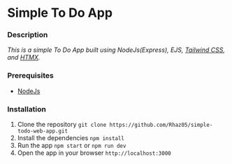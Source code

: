 # Simple To Do App

### Description

_This is a simple To Do App built using NodeJs(Express), EJS, [Tailwind CSS](https://tailwindcss.com/), and [HTMX](https://htmx.org/)._

### Prerequisites

- [NodeJs](https://nodejs.org/en/)

### Installation

1. Clone the repository `git clone https://github.com/Rhaz05/simple-todo-web-app.git`
2. Install the dependencies `npm install`
3. Run the app `npm start` or `npm run dev`
4. Open the app in your browser `http://localhost:3000`
